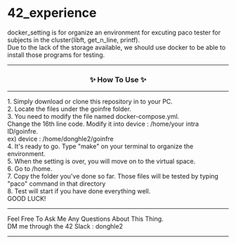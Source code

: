 # 42_experience

docker_setting is for organize an environment for excuting paco tester for subjects in the cluster(libft, get_n_line, printf).
<br>
Due to the lack of the storage available, we should use docker to be able to install those programs for testing.

<hr>
<h3 align="center">✨ How To Use ✨</h3>
<hr>
1. Simply download or clone this repository in to your PC.
<br>
2. Locate the files under the goinfre folder.
<br>
3. You need to modify the file named docker-compose.yml. 
<br>
Change the 16th line code. Modify it into device : /home/your intra ID/goinfre.
<br>
ex) device : /home/donghle2/goinfre
<br>
4. It's ready to go. Type "make" on your terminal to organize the environment.
<br>
5. When the setting is over, you will move on to the virtual space.
<br>
6. Go to /home.
<br>
7. Copy the folder you've done so far. Those files will be tested by typing "paco" command in that directory
<br>
8. Test will start if you have done everything well.
<br>
GOOD LUCK!
<br>

<hr>
Feel Free To Ask Me Any Questions About This Thing.
<br>
DM me through the 42 Slack : donghle2
<hr>
